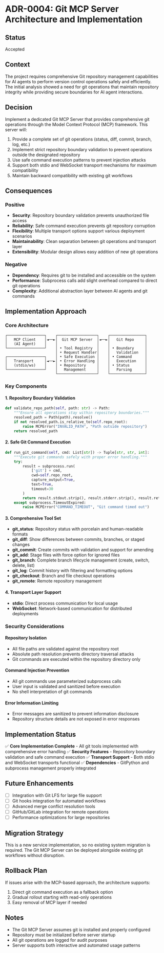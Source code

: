 # ADR-0004: Git MCP Server Architecture and Implementation

## Status
Accepted

## Context
The project requires comprehensive Git repository management capabilities for AI agents to perform version control operations safely and efficiently. The initial analysis showed a need for git operations that maintain repository integrity while providing secure boundaries for AI agent interactions.

## Decision
Implement a dedicated Git MCP Server that provides comprehensive git operations through the Model Context Protocol (MCP) framework. This server will:

1. Provide a complete set of git operations (status, diff, commit, branch, log, etc.)
2. Implement strict repository boundary validation to prevent operations outside the designated repository
3. Use safe command execution patterns to prevent injection attacks
4. Support both stdio and WebSocket transport mechanisms for maximum compatibility
5. Maintain backward compatibility with existing git workflows

## Consequences

### Positive
- **Security**: Repository boundary validation prevents unauthorized file access
- **Reliability**: Safe command execution prevents git repository corruption
- **Flexibility**: Multiple transport options support various deployment scenarios
- **Maintainability**: Clean separation between git operations and transport layer
- **Extensibility**: Modular design allows easy addition of new git operations

### Negative
- **Dependency**: Requires git to be installed and accessible on the system
- **Performance**: Subprocess calls add slight overhead compared to direct git operations
- **Complexity**: Additional abstraction layer between AI agents and git commands

## Implementation Approach

### Core Architecture
```
┌─────────────────┐    ┌──────────────────┐    ┌────────────────┐
│   MCP Client    │◄──►│  Git MCP Server  │◄──►│   Git Repo     │
│   (AI Agent)    │    │                  │    │                │
└─────────────────┘    │ • Tool Registry  │    │ • Boundary     │
                       │ • Request Handler│    │   Validation   │
┌─────────────────┐    │ • Safe Execution │    │ • Command      │
│   Transport     │◄──►│ • Error Handling │    │   Execution    │
│   (stdio/ws)    │    │ • Repository     │    │ • Status       │
└─────────────────┘    │   Management     │    │   Parsing      │
                       └──────────────────┘    └────────────────┘
```

### Key Components

#### 1. Repository Boundary Validation
```python
def validate_repo_path(self, path: str) -> Path:
    """Ensure all operations stay within repository boundaries."""
    resolved_path = Path(path).resolve()
    if not resolved_path.is_relative_to(self.repo_root):
        raise MCPError("INVALID_PATH", "Path outside repository")
    return resolved_path
```

#### 2. Safe Git Command Execution
```python
def run_git_command(self, cmd: List[str]) -> Tuple[str, str, int]:
    """Execute git commands safely with proper error handling."""
    try:
        result = subprocess.run(
            ['git'] + cmd,
            cwd=self.repo_root,
            capture_output=True,
            text=True,
            timeout=30
        )
        return result.stdout.strip(), result.stderr.strip(), result.returncode
    except subprocess.TimeoutExpired:
        raise MCPError("COMMAND_TIMEOUT", "Git command timed out")
```

#### 3. Comprehensive Tool Set
- **git_status**: Repository status with porcelain and human-readable formats
- **git_diff**: Show differences between commits, branches, or staged changes
- **git_commit**: Create commits with validation and support for amending
- **git_add**: Stage files with force option for ignored files
- **git_branch**: Complete branch lifecycle management (create, switch, delete, list)
- **git_log**: Commit history with filtering and formatting options
- **git_checkout**: Branch and file checkout operations
- **git_remote**: Remote repository management

#### 4. Transport Layer Support
- **stdio**: Direct process communication for local usage
- **WebSocket**: Network-based communication for distributed deployments

### Security Considerations

#### Repository Isolation
- All file paths are validated against the repository root
- Absolute path resolution prevents directory traversal attacks
- Git commands are executed within the repository directory only

#### Command Injection Prevention
- All git commands use parameterized subprocess calls
- User input is validated and sanitized before execution
- No shell interpretation of git commands

#### Error Information Limiting
- Error messages are sanitized to prevent information disclosure
- Repository structure details are not exposed in error responses

## Implementation Status
✅ **Core Implementation Complete** - All git tools implemented with comprehensive error handling
✅ **Security Features** - Repository boundary validation and safe command execution
✅ **Transport Support** - Both stdio and WebSocket transports functional
✅ **Dependencies** - GitPython and subprocess management properly integrated

## Future Enhancements
- [ ] Integration with Git LFS for large file support
- [ ] Git hooks integration for automated workflows
- [ ] Advanced merge conflict resolution tools
- [ ] GitHub/GitLab integration for remote operations
- [ ] Performance optimizations for large repositories

## Migration Strategy
This is a new service implementation, so no existing system migration is required. The Git MCP Server can be deployed alongside existing git workflows without disruption.

## Rollback Plan
If issues arise with the MCP-based approach, the architecture supports:
1. Direct git command execution as a fallback option
2. Gradual rollout starting with read-only operations
3. Easy removal of MCP layer if needed

## Notes
- The Git MCP Server assumes git is installed and properly configured
- Repository must be initialized before server startup
- All git operations are logged for audit purposes
- Server supports both interactive and automated usage patterns
